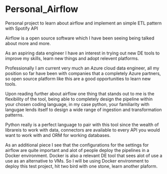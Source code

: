 # Personal_Airflow
Personal project to learn about airflow and implement an simple ETL pattern with Spotify API

Airflow is a open source software which I have been seeing being talked about more and more. 

As an aspiring data engineer I have an interest in trying out new DE tools to improve my skills, learn new things and adopt relevent platforms.

Professionally I am current very much an Azure cloud data engineer, all my position so far have been with companies that a completely Azure partners, so open source platform like this are a good opportunities to learn new tools.

Upon reading further about airflow one thing that stands out to me is the flexibility of the tool, being able to completely design the pipeline within your chosen coding language, in my case python, your familiarity with langugae lends itself to design a wide range of ingestion and transformation patterns. 

Python really is a perfect language to pair with this tool since the wealth of librareis to work with data, connectors are available to every API you would want to work with and ORM for working databases.

As an additional piece I see that the configurations for the settings for airflow are quite important and alot of people deploy the pipelines in a Docker environment. Docker is also a relevant DE tool that sees alot of use a use as an alternative to VMs. So I will be using Docker environment to deploy this test project, hit two bird with one stone, learn another plaform.